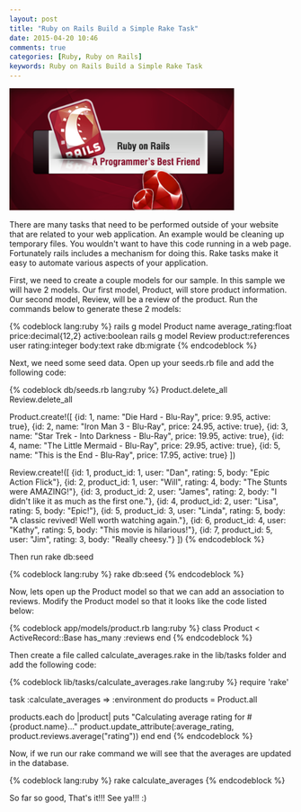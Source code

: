 ```yaml
---
layout: post
title: "Ruby on Rails Build a Simple Rake Task"
date: 2015-04-20 10:46
comments: true
categories: [Ruby, Ruby on Rails]
keywords: Ruby on Rails Build a Simple Rake Task
---
```


<p>
  <img src="/images/ruby_on_rails.png" width="400" alt="Ruby on Rails Build a Simple Rake Task" />
</p>

<p>
  There are many tasks that need to be performed outside of your website that are related to your web application. An example would be cleaning up temporary files. You wouldn't want to have this code running in a web page. Fortunately rails includes a mechanism for doing this. Rake tasks make it easy to automate various aspects of your application.
</p>

<p>
  First, we need to create a couple models for our sample. In this sample we will have 2 models. Our first model, Product, will store product information. Our second model, Review, will be a review of the product. Run the commands below to generate these 2 models:
</p>

{% codeblock lang:ruby %}
rails g model Product name average_rating:float price:decimal{12,2} active:boolean
rails g model Review product:references user rating:integer body:text
rake db:migrate
{% endcodeblock %}

<p>
  Next, we need some seed data. Open up your seeds.rb file and add the following code:
</p>

{% codeblock db/seeds.rb lang:ruby %}
Product.delete_all
Review.delete_all

Product.create!([
  {id: 1, name: "Die Hard - Blu-Ray", price: 9.95, active: true},
  {id: 2, name: "Iron Man 3 - Blu-Ray", price: 24.95, active: true},
  {id: 3, name: "Star Trek - Into Darkness - Blu-Ray", price: 19.95, active: true},
  {id: 4, name: "The Little Mermaid - Blu-Ray", price: 29.95, active: true},
  {id: 5, name: "This is the End - Blu-Ray", price: 17.95, active: true}
])

Review.create!([
  {id: 1, product_id: 1, user: "Dan", rating: 5, body: "Epic Action Flick"},
  {id: 2, product_id: 1, user: "Will", rating: 4, body: "The Stunts were AMAZING!"},
  {id: 3, product_id: 2, user: "James", rating: 2, body: "I didn't like it as much as the first one."},
  {id: 4, product_id: 2, user: "Lisa", rating: 5, body: "Epic!"},
  {id: 5, product_id: 3, user: "Linda", rating: 5, body: "A classic revived!  Well worth watching again."},
  {id: 6, product_id: 4, user: "Kathy", rating: 5, body: "This movie is hilarious!"},
  {id: 7, product_id: 5, user: "Jim", rating: 3, body: "Really cheesy."}
])
{% endcodeblock %}

<p>
  Then run rake db:seed
</p>

{% codeblock lang:ruby %}
rake db:seed
{% endcodeblock %}

<p>
  Now, lets open up the Product model so that we can add an association to reviews. Modify the Product model so that it looks like the code listed below:
</p>

{% codeblock app/models/product.rb lang:ruby %}
class Product < ActiveRecord::Base
  has_many :reviews
end
{% endcodeblock %}

<p>
  Then create a file called calculate_averages.rake in the lib/tasks folder and add the following code:
</p>

{% codeblock lib/tasks/calculate_averages.rake lang:ruby %}
require 'rake'

task :calculate_averages => :environment do
  products = Product.all

  products.each do |product|
    puts "Calculating average rating for #{product.name}..."
    product.update_attribute(:average_rating, product.reviews.average("rating"))
  end
end
{% endcodeblock %}

<p>
  Now, if we run our rake command we will see that the averages are updated in the database.
</p>

{% codeblock lang:ruby %}
rake calculate_averages
{% endcodeblock %}

<p>
  So far so good, That's it!!! See ya!!! :)
</p>

